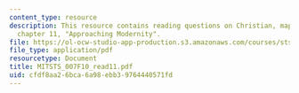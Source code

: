 ```yaml
---
content_type: resource
description: This resource contains reading questions on Christian, maps of time,
  chapter 11, "Approaching Modernity".
file: https://ol-ocw-studio-app-production.s3.amazonaws.com/courses/sts-007-technology-in-history-fall-2010/cfdf8aa26bca6a98ebb39764440571fd_MITSTS_007F10_read11.pdf
file_type: application/pdf
resourcetype: Document
title: MITSTS_007F10_read11.pdf
uid: cfdf8aa2-6bca-6a98-ebb3-9764440571fd
---
```

